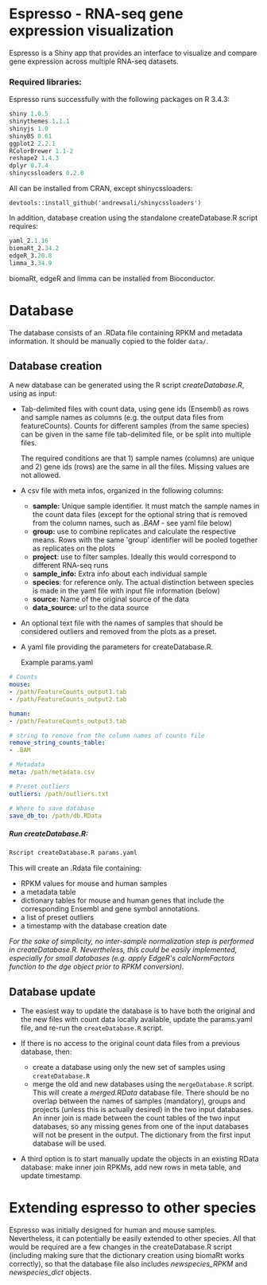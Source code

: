 # Espresso - RNA-seq gene expression visualization

Espresso is a Shiny app that provides an interface to visualize and compare gene expression across multiple RNA-seq datasets.

### Required libraries:

Espresso runs successfully with the following packages on R 3.4.3:

```r
shiny 1.0.5
shinythemes 1.1.1
shinyjs 1.0
shinyBS 0.61
ggplot2 2.2.1
RColorBrewer 1.1-2
reshape2 1.4.3
dplyr 0.7.4
shinycssloaders 0.2.0
```


All can be installed from CRAN, except shinycssloaders:
```
devtools::install_github('andrewsali/shinycssloaders')
```

In addition, database creation using the standalone createDatabase.R script requires:
```r
yaml_2.1.16
biomaRt_2.34.2
edgeR_3.20.8
limma_3.34.9
```
biomaRt, edgeR and limma can be installed from Bioconductor.


# Database

The database consists of an .RData file containing RPKM and metadata information. It should be manually copied to the folder `data/`.

## Database creation

A new database can be generated using the R script _createDatabase.R_, using as input:

- Tab-delimited files with count data, using gene ids (Ensembl) as rows and sample names as columns (e.g. the output data files from featureCounts). Counts for
different samples (from the same species) can be given in the same file tab-delimited file, or be split into multiple files.

  The required conditions are that 1) sample names (columns) are unique and 2) gene ids (rows) are the same in all the files. Missing values are not allowed.

- A csv file with meta infos, organized in the following columns:

  - **sample:** Unique sample identifier. It must match the sample names in the count data files (except for the optional string that is removed from the column names, such as _.BAM_ - see yaml file below)
  - **group:** use to combine replicates and calculate the respective means. Rows with the same 'group' identifier will be pooled together as replicates on the plots
  - **project**: use to filter samples. Ideally this would correspond to different RNA-seq runs
  - **sample_info:** Extra info about each individual sample
  - **species**: for reference only. The actual distinction between species is made in the yaml file with input file information (below)
  - **source:** Name of the original source of the data
  - **data_source:** url to the data source


- An optional text file with the names of samples that should be considered outliers and removed from the plots as a preset.

- A yaml file providing the parameters for createDatabase.R.

    Example params.yaml

```yaml
# Counts
mouse:
- /path/FeatureCounts_output1.tab
- /path/FeatureCounts_output2.tab

human:
- /path/FeatureCounts_output3.tab

# string to remove from the column names of counts file
remove_string_counts_table:
- .BAM

# Metadata
meta: /path/metadata.csv

# Preset outliers
outliers: /path/outliers.txt

# Where to save database
save_db_to: /path/db.RData
```

##### Run createDatabase.R:

```bash
Rscript createDatabase.R params.yaml
```

This will create an .Rdata file containing:

- RPKM values for mouse and human samples
- a metadata table
- dictionary tables for mouse and human genes that include the corresponding Ensembl and gene symbol annotations.
- a list of preset outliers
- a timestamp with the database creation date


_For the sake of simplicity, no inter-sample normalization step is performed in createDatabase.R. Nevertheless, this could be easily implemented, especially for small databases (e.g. apply EdgeR's calcNormFactors function to the dge object prior to RPKM conversion)._

## Database update

- The easiest way to update the database is to have both the original and the new files with count data locally available, update the params.yaml file, and re-run the `createDatabase.R` script.

- If there is no access to the original count data files from a previous database, then:
  - create a database using only the new set of samples using `createDatabase.R`
  - merge the old and new databases using the `mergeDatabase.R` script. This will create a _merged.RData_ database file. There should be no overlap between the names of samples (mandatory), groups and projects (unless this is actually desired) in the two input databases. An inner join is made between the count tables of the two input databases, so any missing genes from one of the input databases will not be present in the output. The dictionary from the first input database will be used.


- A third option is to start manually update the objects in an existing RData database: make inner join RPKMs, add new rows in meta table, and update timestamp.

# Extending espresso to other species

Espresso was initially designed for human and mouse samples. Nevertheless, it can potentially be easily extended to other species. All that would be required are a few changes in the createDatabase.R script (including making sure that the dictionary creation using biomaRt works correctly), so that the database file also includes _newspecies_RPKM_ and _newspecies_dict_ objects.
